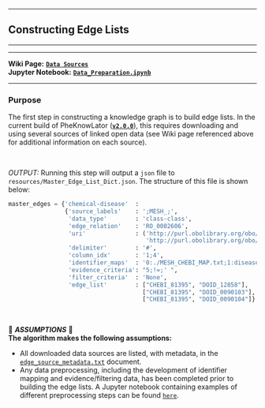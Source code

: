 ***
## Constructing Edge Lists  
***
***

**Wiki Page:** **[`Data Sources`](https://github.com/callahantiff/PheKnowLator/wiki/v2-Data-Sources#data-sources)**  
**Jupyter Notebook:** **[`Data_Preparation.ipynb`](https://github.com/callahantiff/PheKnowLator/blob/master/Data_Preparation.ipynb)**  

___

### Purpose
The first step in constructing a knowledge graph is to build edge lists. In the current build of PheKnowLator (**[`v2.0.0`](https://github.com/callahantiff/PheKnowLator/wiki/v2.0.0)**), this requires downloading and using several sources of linked open data (see Wiki page referenced above for additional information on each source). 

<br>

_OUTPUT:_ Running this step will output a `json` file to `resources/Master_Edge_List_Dict.json`. The structure of this file is shown below:

```python
master_edges = {'chemical-disease'  :
                {'source_labels'    : ';MESH_;',
                 'data_type'        : 'class-class',
                 'edge_relation'    : 'RO_0002606',
                 'uri'              : ('http://purl.obolibrary.org/obo/',
                                       'http://purl.obolibrary.org/obo/'),
                 'delimiter'        : '#',
                 'column_idx'       : '1;4',
                 'identifier_maps'  : '0:./MESH_CHEBI_MAP.txt;1:disease-dbxref-map',
                 'evidence_criteria': "5;!=;' ",
                 'filter_criteria'  : 'None',
                 'edge_list'        : ["CHEBI_81395", "DOID_12858"],
                                      ["CHEBI_81395", "DOID_0090103"], ...,
                                      ["CHEBI_81395", "DOID_0090104"]}
```

<br>

🛑 *<b>ASSUMPTIONS</b>* 🛑  
**The algorithm makes the following assumptions:**
- All downloaded data sources are listed, with metadata, in the [`edge_source_metadata.txt`](https://github.com/callahantiff/PheKnowLator/blob/master/resources/edge_data/edge_source_metadata.txt) document.  
- Any data preprocessing, including the development of identifier mapping and evidence/filtering data, has been completed prior to building the edge lists. A Jupyter notebook containing examples of different preprocessing steps can be found [`here`](https://github.com/callahantiff/PheKnowLator/blob/master/Data_Preparation.ipynb).  
